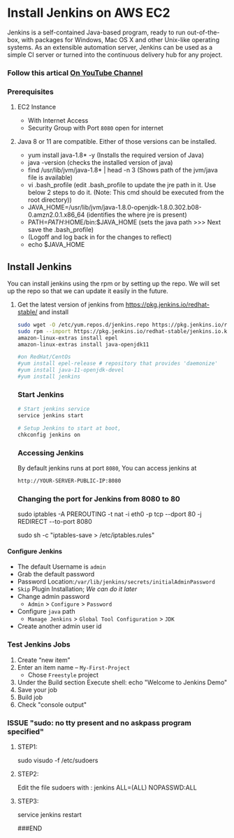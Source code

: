 # Install Jenkins on AWS EC2
Jenkins is a self-contained Java-based program, ready to run out-of-the-box, with packages for Windows, Mac OS X and other Unix-like operating systems. As an extensible automation server, Jenkins can be used as a simple CI server or turned into the continuous delivery hub for any project.

### Follow this artical [On YouTube Channel](https://youtu.be/ERR7cqW28FY)

### Prerequisites
1. EC2 Instance 
   - With Internet Access
   - Security Group with Port `8080` open for internet
2. Java 8 or 11 are compatible. Either of those versions can be installed.  

   -  yum install java-1.8* -y     (Installs the required version of Java)
   -  java -version                (checks the installed version of java)
   -  find /usr/lib/jvm/java-1.8* | head -n 3       (Shows path of the jvm/java file is available)
   -  vi .bash_profile       (edit .bash_profile to update the jre path in it. Use below 2 steps to do it. (Note: This cmd should be executed from the root directory))
   -  JAVA_HOME=/usr/lib/jvm/java-1.8.0-openjdk-1.8.0.302.b08-0.amzn2.0.1.x86_64 (identifies the where jre is present)
   -  PATH=$PATH:$HOME/bin:$JAVA_HOME     (sets the java path >>> Next save the .bash_profile)
   -  (Logoff and log back in for the changes to reflect)
   -  echo $JAVA_HOME
   
## Install Jenkins
 You can install jenkins using the rpm or by setting up the repo. We will set up the repo so that we can update it easily in the future.
1. Get the latest version of jenkins from https://pkg.jenkins.io/redhat-stable/ and install
   ```sh
   sudo wget -O /etc/yum.repos.d/jenkins.repo https://pkg.jenkins.io/redhat-stable/jenkins.repo
   sudo rpm --import https://pkg.jenkins.io/redhat-stable/jenkins.io.key
   amazon-linux-extras install epel 
   amazon-linux-extras install java-openjdk11  
   
   #on RedHat/CentOs 
   #yum install epel-release # repository that provides 'daemonize'
   #yum install java-11-openjdk-devel
   #yum install jenkins
   ```

   ### Start Jenkins
   ```sh
   # Start jenkins service
   service jenkins start

   # Setup Jenkins to start at boot,
   chkconfig jenkins on
   ```

   ### Accessing Jenkins
   By default jenkins runs at port `8080`, You can access jenkins at
   ```sh
   http://YOUR-SERVER-PUBLIC-IP:8080
   ```
   
   ### Changing the port for Jenkins from 8080 to 80
   
   sudo iptables -A PREROUTING -t nat -i eth0 -p tcp --dport 80 -j REDIRECT --to-port 8080
   
   
   sudo sh -c "iptables-save > /etc/iptables.rules"

   
  #### Configure Jenkins
- The default Username is `admin`
- Grab the default password 
- Password Location:`/var/lib/jenkins/secrets/initialAdminPassword`
- `Skip` Plugin Installation; _We can do it later_
- Change admin password
   - `Admin` > `Configure` > `Password`
- Configure `java` path
  - `Manage Jenkins` > `Global Tool Configuration` > `JDK`  
- Create another admin user id

### Test Jenkins Jobs
1. Create “new item”
1. Enter an item name – `My-First-Project`
   - Chose `Freestyle` project
1. Under the Build section
	Execute shell: echo "Welcome to Jenkins Demo"
1. Save your job 
1. Build job
1. Check "console output"

### ISSUE "sudo: no tty present and no askpass program specified" 

1. STEP1: 

   sudo visudo -f /etc/sudoers

1. STEP2:

   Edit the file sudoers with : jenkins ALL=(ALL) NOPASSWD:ALL

1. STEP3:

   service jenkins restart
   
   ###END
